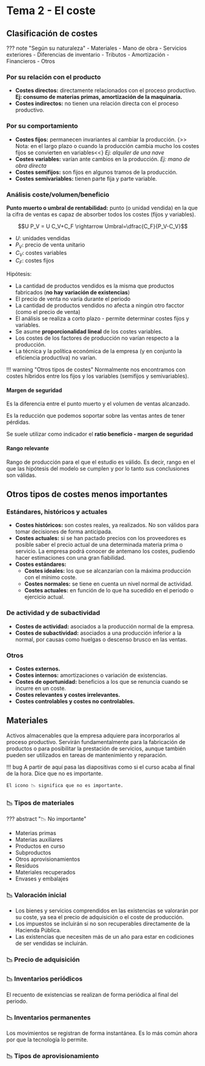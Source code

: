 # Tema 2 - El coste

## Clasificación de costes

??? note "Según su naturaleza"
    - Materiales
    - Mano de obra
    - Servicios exteriores
    - Diferencias de inventario
    - Tributos
    - Amortización
    - Financieros
    - Otros

### Por su relación con el producto

- **Costes directos:** directamente relacionados con el proceso productivo. **Ej: consumo de materias primas, amortización de la maquinaria.**
- **Costes indirectos:** no tienen una relación directa con el proceso productivo.

### Por su comportamiento

- **Costes fijos:** permanecen invariantes al cambiar la producción. {>> Nota: en el largo plazo o cuando la producción cambia mucho los costes fijos se convierten en variables<<} *Ej: alquiler de una nave*
- **Costes variables:** varían ante cambios en la producción. *Ej: mano de obra directa*
- **Costes semifijos:** son fijos en algunos tramos de la producción.
- **Costes semivariables:** tienen parte fija y parte variable.

### Análisis coste/volumen/beneficio

**Punto muerto o umbral de rentabilidad:** punto (o unidad vendida) en la que la cifra de ventas es capaz de absorber todos los costes (fijos y variables).

$$U P_V = U C_V+C_F \rightarrow Umbral=\dfrac{C_F}{P_V-C_V}$$

- $U:$ unidades vendidas
- $P_V:$ precio de venta unitario
- $C_V:$ costes variables
- $C_F:$ costes fijos

Hipótesis:

- La cantidad de productos vendidos es la misma que productos fabricados (**no hay variación de existencias**)
- El precio de venta no varía durante el periodo
- La cantidad de productos vendidos no afecta a ningún otro facctor (como el precio de venta)
- El análisis se realiza a corto plazo - permite determinar costes fijos y variables.
- Se asume **proporcionalidad lineal** de los costes variables.
- Los costes de los factores de producción no varían respecto a la producción.
- La técnica y la política económica de la empresa (y en conjunto la eficiencia productiva) no varían.

!!! warning "Otros tipos de costes"
    Normalmente nos encontramos con costes híbridos entre los fijos y los variables (semifijos y semivariables).

#### Margen de seguridad

Es la diferencia entre el punto muerto y el volumen de ventas alcanzado.

Es la reducción que podemos soportar sobre las ventas antes de tener pérdidas.

Se suele utilizar como indicador el **ratio beneficio - margen de seguridad**

#### Rango relevante

Rango de producción para el que el estudio es válido. Es decir, rango en el que las hipótesis del modelo se cumplen y por lo tanto sus conclusiones son válidas.

## Otros tipos de costes menos importantes

### Estándares, históricos y actuales

- **Costes históricos:** son costes reales, ya realizados. No son válidos para tomar decisiones de forma anticipada.
- **Costes actuales:** si se han pactado precios con los proveedores es posible saber el precio actual de una determinada materia prima o servicio. La empresa podrá conocer de antemano los costes, pudiendo hacer estimaciones con una gran fiabilidad.
- **Costes estándares:**
    - **Costes ideales:** los que se alcanzarían con la máxima producción con el mínimo coste.
    - **Costes normales:** se tiene en cuenta un nivel normal de actividad.
    - **Costes actuales:** en función de lo que ha sucedido en el periodo o ejercicio actual.

### De actividad y de subactividad

- **Costes de actividad:** asociados a la producción normal de la empresa.
- **Costes de subactividad:** asociados a una producción inferior a la normal, por causas como huelgas o descenso brusco en las ventas.

### Otros

- **Costes externos.**
- **Costes internos:** amortizaciones o variación de existencias.
- **Costes de oportunidad:** beneficios a los que se renuncia cuando se incurre en un coste.
- **Costes relevantes y costes irrelevantes.**
- **Costes controlables y costes no controlables.**

## Materiales

Activos almacenables que la empresa adquiere para incorporarlos al proceso productivo. Servirán fundamentalmente para la fabricación de productos o para posibilitar la prestación de servicios, aunque también pueden ser utilizados en tareas de mantenimiento y reparación.

!!! bug
    A partir de aquí pasa las diapositivas como si el curso acaba al final de la hora. Dice que no es importante.

    El icono 📉 significa que no es importante.

### 📉 Tipos de materiales

??? abstract "📉 No importante"

  - Materias primas
  - Materias auxiliares
  - Productos en curso
  - Subproductos
  - Otros aprovisionamientos
  - Residuos
  - Materiales recuperados
  - Envases y embalajes

### 📉 Valoración inicial

- Los bienes y servicios comprendidos en las existencias se valorarán por su coste, ya sea el precio de adquisición o el coste de producción.
- Los impuestos se incluirán si no son recuperables directamente de la Hacienda Pública.
- Las existencias que necesiten más de un año para estar en codiciones de ser vendidas se incluirán.

### 📉 Precio de adquisición

### 📉 Inventarios periódicos

El recuento de existencias se realizan de forma periódica al final del periodo.

### 📉 Inventarios permanentes

Los movimientos se registran de forma instantánea. Es lo más común ahora por que la tecnología lo permite.

### 📉 Tipos de aprovisionamiento
